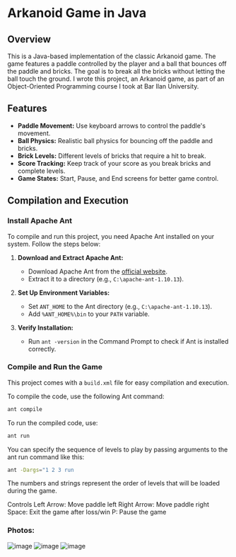 # Arkanoid Game in Java

## Overview

This is a Java-based implementation of the classic Arkanoid game. The game features a paddle controlled by the player and a ball that bounces off the paddle and bricks. The goal is to break all the bricks without letting the ball touch the ground. I wrote this project, an Arkanoid game, as part of an Object-Oriented Programming course I took at Bar Ilan University.

## Features
- **Paddle Movement:** Use keyboard arrows to control the paddle's movement.
- **Ball Physics:** Realistic ball physics for bouncing off the paddle and bricks.
- **Brick Levels:** Different levels of bricks that require a hit to break.
- **Score Tracking:** Keep track of your score as you break bricks and complete levels.
- **Game States:** Start, Pause, and End screens for better game control.

## Compilation and Execution

### Install Apache Ant
To compile and run this project, you need Apache Ant installed on your system. Follow the steps below:

1. **Download and Extract Apache Ant:**
   - Download Apache Ant from the [official website](https://ant.apache.org/bindownload.cgi).
   - Extract it to a directory (e.g., `C:\apache-ant-1.10.13`).

2. **Set Up Environment Variables:**
   - Set `ANT_HOME` to the Ant directory (e.g., `C:\apache-ant-1.10.13`).
   - Add `%ANT_HOME%\bin` to your `PATH` variable.

3. **Verify Installation:**
   - Run `ant -version` in the Command Prompt to check if Ant is installed correctly.

### Compile and Run the Game
This project comes with a `build.xml` file for easy compilation and execution.

To compile the code, use the following Ant command:

```bash
ant compile
```

To run the compiled code, use:

```bash
ant run
```
You can specify the sequence of levels to play by passing arguments to the ant run command like this:

```bash
ant -Dargs="1 2 3 run
```
The numbers and strings represent the order of levels that will be loaded during the game.

Controls
Left Arrow: Move paddle left
Right Arrow: Move paddle right
Space: Exit the game after loss/win
P: Pause the game


### Photos:
![image](https://github.com/user-attachments/assets/6fdc404d-50f0-468c-9c09-f91a10a3eea8)
![image](https://github.com/user-attachments/assets/12b1fe4f-1e40-4573-b513-bb043d716a51)
![image](https://github.com/user-attachments/assets/f0b7a07a-bf82-4f04-a883-08e24bea229c)


